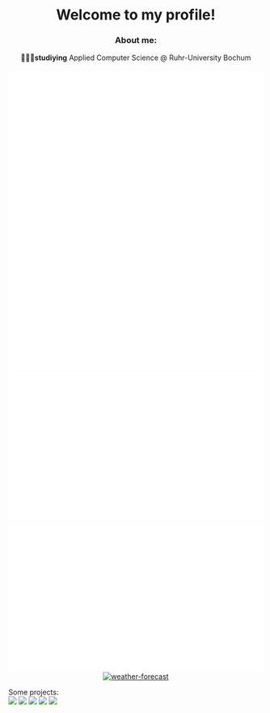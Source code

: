 

<div align="center">
  <h1>Welcome to my profile!</h1>
  <h3>About me:</h3>  
  🧑🏼‍🎓<b>studiying</b> Applied Computer Science @ Ruhr-University Bochum<br><br>
<a href="https://github.com/infinitel8p/github-stats#gh-dark-mode-only">
<img src="https://github.com/infinitel8p/github-stats/blob/master/generated/overview.svg#gh-dark-mode-only" />
<img src="https://github.com/infinitel8p/github-stats/blob/master/generated/languages.svg#gh-dark-mode-only" />
</a>
<a href="https://github.com/infinitel8p/github-stats#gh-light-mode-only">
<img src="https://github.com/infinitel8p/github-stats/blob/master/generated/overview.svg#gh-dark-mode-only#gh-light-mode-only" />
<img src="https://github.com/infinitel8p/github-stats/blob/master/generated/languages.svg#gh-dark-mode-only#gh-light-mode-only" />
</a>    
<a href="https://github.com/infinitel8p/weather-forecast"><img width="278" src="https://denvercoder1-github-readme-stats.vercel.app/api/pin/?username=infinitel8p&repo=weather-forecast&theme=react&bg_color=1F222E&title_color=F85D7F&hide_border=true&icon_color=F8D866&show_icons=false" alt="weather-forecast"></a>
</div>

Some projects:<br>
<a href="https://github.com/infinitel8p/PokeDex"><img src="https://github-link-card.s3.ap-northeast-1.amazonaws.com/infinitel8p/PokeDex.png" width="460px"></a>
<a href="https://github.com/infinitel8p/Topspot"><img src="https://github-link-card.s3.ap-northeast-1.amazonaws.com/infinitel8p/Topspot.png" width="460px"></a>
<a href="https://github.com/infinitel8p/proxy-settings"><img src="https://github-link-card.s3.ap-northeast-1.amazonaws.com/infinitel8p/proxy-settings.png" width="460px"></a>
<a href="https://github.com/infinitel8p/weather-forecast"><img src="https://github-link-card.s3.ap-northeast-1.amazonaws.com/infinitel8p/weather-forecast.png" width="460px"></a>
<a href="https://github.com/infinitel8p/youtube-dl"><img src="https://github-link-card.s3.ap-northeast-1.amazonaws.com/infinitel8p/youtube-dl.png" width="460px"></a>
